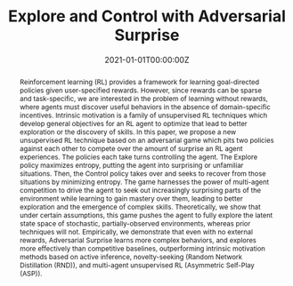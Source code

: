 ---
title: "Explore and Control with Adversarial Surprise"
authors:
- A. Fickinger
- admin
- S. Parajuli
- M. Chang
- N. Rhinehart
- G. Berseth
- S. Russell
- S. Levine
date: "2021-01-01T00:00:00Z"
doi: ""

author_notes:
- "Equal contribution"
- "Equal contribution"
- ""
- ""
- ""
- ""
- ""
- ""

# Schedule page publish date (NOT publication's date).
publishDate: "2021-01-01T00:00:00Z"

# Publication type.
# Legend: 0 = Uncategorized; 1 = Conference paper; 2 = Journal article;
# 3 = Preprint / Working Paper; 4 = Report; 5 = Book; 6 = Book section;
# 7 = Thesis; 8 = Patent
publication_types: ["3"]

# Publication name and optional abbreviated publication name.
publication: In *Neural Information Processing Systems (NeurIPS) (submitted)* 
publication_short: In *Neural Information Processing Systems (NeurIPS) (submitted)* 

abstract: Reinforcement learning (RL) provides a framework for learning goal-directed policies given user-specified rewards. However, since rewards can be sparse and task-specific, we are interested in the problem of learning without rewards, where agents must discover useful behaviors in the absence of domain-specific incentives. Intrinsic motivation is a family of unsupervised RL techniques which develop general objectives for an RL agent to optimize that lead to better exploration or the discovery of skills. In this paper, we propose a new unsupervised RL technique based on an adversarial game which pits two policies against each other to compete over the amount of surprise an RL agent experiences. The policies each take turns controlling the agent. The Explore policy maximizes entropy, putting the agent into surprising or unfamiliar situations. Then, the Control policy takes over and seeks to recover from those situations by minimizing entropy. The game harnesses the power of multi-agent competition to drive the agent to seek out increasingly surprising parts of the environment while learning to gain mastery over them, leading to better exploration and the emergence of complex skills. Theoretically, we show that under certain assumptions, this game pushes the agent to fully explore the latent state space of stochastic, partially-observed environments, whereas prior techniques will not. Empirically, we demonstrate that even with no external rewards, Adversarial Surprise learns more complex behaviors, and explores more effectively than competitive baselines, outperforming intrinsic motivation methods based on active inference, novelty-seeking (Random Network Distillation (RND)), and multi-agent unsupervised RL (Asymmetric Self-Play (ASP)).

# Summary. An optional shortened abstract.
summary: Adversarial Surprise creates a competitive game between an Expore policy and a Control policy, which fight to maximize and minimize the amount of entropy an RL agent experiences. We show both theoretically and empirically that this technique fully explores the state space of partially-observed, stochastic environments. 

tags:
- Complexity
- Multi-Agent
featured: false

links:
url_pdf: 
url_code: ''
url_dataset: ''
url_poster: ''
url_project: ''
url_slides: ''
url_source: ''
url_video: ''

# Featured image
# To use, add an image named `featured.jpg/png` to your page's folder. 
image:
  caption: ''
  focal_point: Center
  preview_only: false

# Associated Projects (optional).
#   Associate this publication with one or more of your projects.
#   Simply enter your project's folder or file name without extension.
#   E.g. `internal-project` references `content/project/internal-project/index.md`.
#   Otherwise, set `projects: []`.
projects: []

# Slides (optional).
#   Associate this publication with Markdown slides.
#   Simply enter your slide deck's filename without extension.
#   E.g. `slides: "example"` references `content/slides/example/index.md`.
#   Otherwise, set `slides: ""`.
slides: ""
---